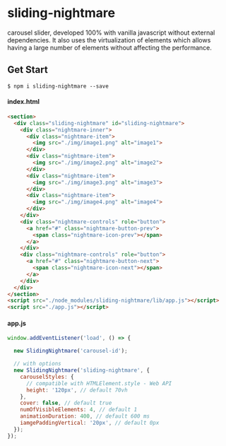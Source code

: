 # sliding-nightmare

carousel slider, developed 100% with vanilla javascript without external dependencies. It also uses the virtualization of elements which allows having a large number of elements without affecting the performance.

## Get Start
    $ npm i sliding-nightmare --save

#### index.html
```html
<section>
  <div class="sliding-nightmare" id="sliding-nightmare">
    <div class="nightmare-inner">
      <div class="nightmare-item">
        <img src="./img/image1.png" alt="image1">
      </div>
      <div class="nightmare-item">
        <img src="./img/image2.png" alt="image2">
      </div>
      <div class="nightmare-item">
        <img src="./img/image3.png" alt="image3">
      </div>
      <div class="nightmare-item">
        <img src="./img/image4.png" alt="image4">
      </div>
    </div>
    <div class="nightmare-controls" role="button">
      <a href="#" class="nightmare-button-prev">
        <span class="nightmare-icon-prev"></span>
      </a>
    </div>
    <div class="nightmare-controls" role="button">
      <a href="#" class="nightmare-button-next">
        <span class="nightmare-icon-next"></span>
      </a>
    </div>
  </div>
</section>
<script src="./node_modules/sliding-nightmare/lib/app.js"></script>
<script src="./app.js"></script>
```
#### app.js
```js
window.addEventListener('load', () => {

  new SlidingNightmare('carousel-id');

  // with options
  new SlidingNightmare('sliding-nightmare', { 
    carouselStyles: {
      // compatible with HTMLElement.style - Web API
      height: '120px', // default 70vh
    },
    cover: false, // default true
    numOfVisibleElements: 4, // default 1
    animationDuration: 400, // default 600 ms
    iamgePaddingVertical: '20px', // default 0px
  });
});
```
